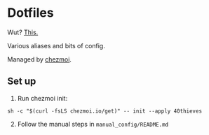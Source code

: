 # Dotfiles

Wut? [This.](https://dotfiles.github.io/)

Various aliases and bits of config.

Managed by [chezmoi](https://www.chezmoi.io/).

## Set up

1. Run chezmoi init:

  ```shell
  sh -c "$(curl -fsLS chezmoi.io/get)" -- init --apply 40thieves
  ```

2. Follow the manual steps in `manual_config/README.md`
